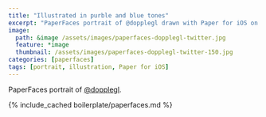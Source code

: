 ```yaml
---
title: "Illustrated in purble and blue tones"
excerpt: "PaperFaces portrait of @dopplegl drawn with Paper for iOS on an iPad."
image: 
  path: &image /assets/images/paperfaces-dopplegl-twitter.jpg 
  feature: *image
  thumbnail: /assets/images/paperfaces-dopplegl-twitter-150.jpg
categories: [paperfaces]
tags: [portrait, illustration, Paper for iOS]
---
```


PaperFaces portrait of [@dopplegl](https://twitter.com/dopplegl).

{% include_cached boilerplate/paperfaces.md %}
